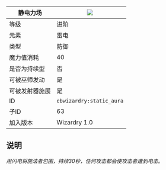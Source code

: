 | 静电力场 |![](https://github.com/Electroblob77/Wizardry/blob/1.12.2/src/main/resources/assets/ebwizardry/textures/spells/static_aura.png)|
|---|---|
| 等级 | 进阶 |
| 元素 | 雷电 |
| 类型 | 防御 |
| 魔力值消耗 | 40 |
| 是否为持续型 | 否 |
| 可被巫师发动 | 是 |
| 可被发射器施展 | 是 |
| ID | `ebwizardry:static_aura` |
| 子ID | 63 |
| 加入版本 | Wizardry 1.0 |
## 说明
_用闪电将施法者包围，持续30秒，任何攻击都会使攻击者遭到电击。_
